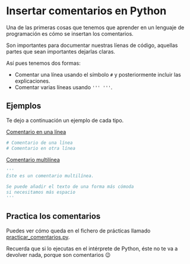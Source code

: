 # Insertar comentarios en Python

Una de las primeras cosas que tenemos que aprender en un lenguaje de programación es cómo se insertan los comentarios.

Son importantes para documentar nuestras líenas de código, aquellas partes que sean importantes dejarlas claras.

Así pues tenemos dos formas:

- Comentar una línea usando el símbolo ```#``` y posteriormente incluir las explicaciones.
- Comentar varias líneas usando ```''' '''```.

## Ejemplos

Te dejo a continuación un ejemplo de cada tipo.

<u>Comentario en una línea</u>

```Python
# Comentario de una línea
# Comentario en otra línea
```

<u>Comentario multilínea</u>

```Python
'''
Este es un comentario multilínea.

Se puede añadir el texto de una forma más cómoda
si necesitamos más espacio
'''
```

## Practica los comentarios

Puedes ver cómo queda en el fichero de prácticas llamado [practicar_comentarios.py].

Recuerda que si lo ejecutas en el intérprete de Python, éste no te va a devolver nada, porque son comentarios 😉

[practicar_comentarios.py]: practicar_comentarios.py